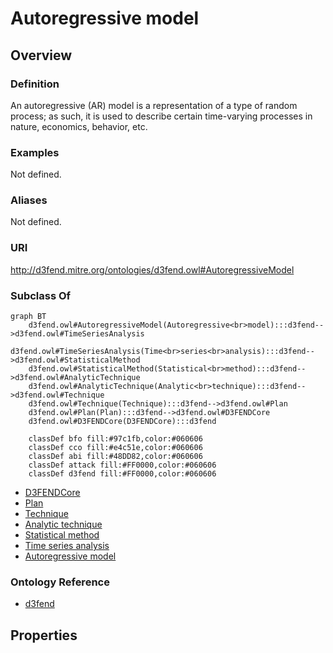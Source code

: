 # Autoregressive model

## Overview

### Definition
An autoregressive (AR) model is a representation of a type of random process; as such, it is used to describe certain time-varying processes in nature, economics, behavior, etc.

### Examples
Not defined.

### Aliases
Not defined.

### URI
http://d3fend.mitre.org/ontologies/d3fend.owl#AutoregressiveModel

### Subclass Of
```mermaid
graph BT
    d3fend.owl#AutoregressiveModel(Autoregressive<br>model):::d3fend-->d3fend.owl#TimeSeriesAnalysis
    d3fend.owl#TimeSeriesAnalysis(Time<br>series<br>analysis):::d3fend-->d3fend.owl#StatisticalMethod
    d3fend.owl#StatisticalMethod(Statistical<br>method):::d3fend-->d3fend.owl#AnalyticTechnique
    d3fend.owl#AnalyticTechnique(Analytic<br>technique):::d3fend-->d3fend.owl#Technique
    d3fend.owl#Technique(Technique):::d3fend-->d3fend.owl#Plan
    d3fend.owl#Plan(Plan):::d3fend-->d3fend.owl#D3FENDCore
    d3fend.owl#D3FENDCore(D3FENDCore):::d3fend
    
    classDef bfo fill:#97c1fb,color:#060606
    classDef cco fill:#e4c51e,color:#060606
    classDef abi fill:#48DD82,color:#060606
    classDef attack fill:#FF0000,color:#060606
    classDef d3fend fill:#FF0000,color:#060606
```

- [D3FENDCore](/docs/ontology/reference/model/D3FENDCore/D3FENDCore.md)
- [Plan](/docs/ontology/reference/model/D3FENDCore/Plan/Plan.md)
- [Technique](/docs/ontology/reference/model/D3FENDCore/Plan/Technique/Technique.md)
- [Analytic technique](/docs/ontology/reference/model/D3FENDCore/Plan/Technique/Analytic%20technique/Analytic%20technique.md)
- [Statistical method](/docs/ontology/reference/model/D3FENDCore/Plan/Technique/Analytic%20technique/Statistical%20method/Statistical%20method.md)
- [Time series analysis](/docs/ontology/reference/model/D3FENDCore/Plan/Technique/Analytic%20technique/Statistical%20method/Time%20series%20analysis/Time%20series%20analysis.md)
- [Autoregressive model](/docs/ontology/reference/model/D3FENDCore/Plan/Technique/Analytic%20technique/Statistical%20method/Time%20series%20analysis/Autoregressive%20model/Autoregressive%20model.md)


### Ontology Reference
- [d3fend](http://d3fend.mitre.org/ontologies/d3fend.owl#)

## Properties
